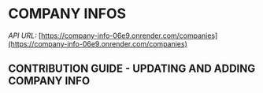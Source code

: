 # COMPANY INFOS

*API URL:* [https://company-info-06e9.onrender.com/companies](https://company-info-06e9.onrender.com/companies)



## CONTRIBUTION GUIDE - UPDATING AND ADDING COMPANY INFO

